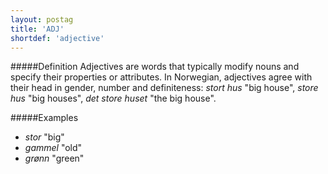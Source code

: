 ```yaml
---
layout: postag
title: 'ADJ'
shortdef: 'adjective'
---
```

#####Definition
Adjectives are words that typically modify nouns and specify their properties or attributes. In Norwegian, adjectives agree with their head in gender, number and definiteness: *stort hus* "big house", *store hus* "big houses", *det store huset* "the big house".

#####Examples
* *stor* "big"
* *gammel* "old"
* *grønn* "green"
<!-- Interlanguage links updated Út 9. května 2023, 20:03:22 CEST -->
